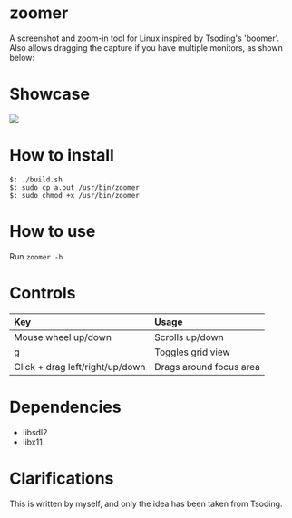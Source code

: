 # zoomer
A screenshot and zoom-in tool for Linux inspired by Tsoding's 'boomer'. Also allows dragging the capture if you have multiple monitors, as shown below:

# Showcase
![](static/showcase.gif)

# How to install
```
$: ./build.sh
$: sudo cp a.out /usr/bin/zoomer
$: sudo chmod +x /usr/bin/zoomer
```

# How to use
Run `zoomer -h`

# Controls
|Key|Usage|
|:--|:--|
|Mouse wheel up/down|Scrolls up/down|
|g|Toggles grid view|
|Click + drag left/right/up/down|Drags around focus area|

# Dependencies
- libsdl2
- libx11

# Clarifications
This is written by myself, and only the idea has been taken from Tsoding.
